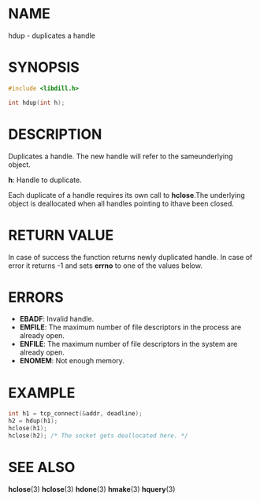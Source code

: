 # NAME

hdup - duplicates a handle

# SYNOPSIS

```c
#include <libdill.h>

int hdup(int h);
```

# DESCRIPTION

Duplicates a handle. The new handle will refer to the sameunderlying object.

**h**: Handle to duplicate.

Each duplicate of a handle requires its own call to **hclose**.The underlying object is deallocated when all handles pointing to ithave been closed.

# RETURN VALUE

In case of success the function returns newly duplicated handle. In case of error it returns -1 and sets **errno** to one of the values below.

# ERRORS

* **EBADF**: Invalid handle.
* **EMFILE**: The maximum number of file descriptors in the process are already open.
* **ENFILE**: The maximum number of file descriptors in the system are already open.
* **ENOMEM**: Not enough memory.

# EXAMPLE

```c
int h1 = tcp_connect(&addr, deadline);
h2 = hdup(h1);
hclose(h1);
hclose(h2); /* The socket gets deallocated here. */
```

# SEE ALSO

**hclose**(3) **hclose**(3) **hdone**(3) **hmake**(3) **hquery**(3) 

